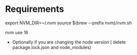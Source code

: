 # Requirements

export NVM_DIR=~/.nvm
source $(brew --prefix nvm)/nvm.sh

nvm use 16

- Optionally if you are changing the node version ( delete package.lock.json and node_modules)
